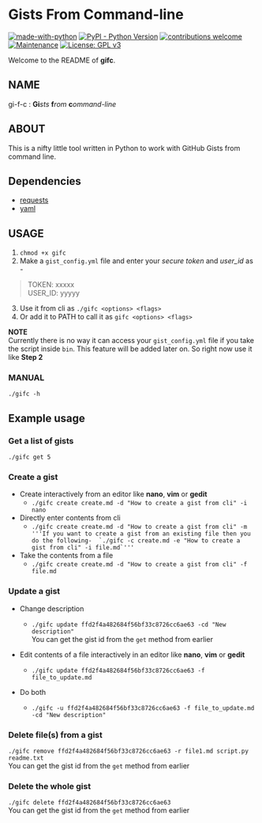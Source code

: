 # Gists From Command-line

[![made-with-python](https://img.shields.io/badge/Made%20with-Python-1f425f.svg)](https://www.python.org/) 
[![PyPI - Python Version](https://img.shields.io/pypi/pyversions/Django.svg)](https://www.python.org/) 
[![contributions welcome](https://img.shields.io/badge/contributions-welcome-brightgreen.svg?style=flat)](https://github.com/armsp/gifc/issues) 
[![Maintenance](https://img.shields.io/badge/Maintained%3F-yes-green.svg)](https://github.com/armsp/disradicator/graphs/commit-activity) 
[![License: GPL v3](https://img.shields.io/badge/License-GPL%20v3-blue.svg)](https://www.gnu.org/licenses/gpl-3.0) 



Welcome to the README of **gifc**.  

## NAME
gi-f-c : **Gi**_sts_ **f**_rom_ **c**_ommand-line_  

## ABOUT
This is a nifty little tool written in Python to work with GitHub Gists from command line. 

## Dependencies
* [requests](http://docs.python-requests.org/en/master/)
* [yaml](https://pyyaml.org/)

## **USAGE**
1. `chmod +x gifc`
2. Make a `gist_config.yml` file and enter your _secure token_ and _user_id_ as -
> TOKEN: xxxxx   
> USER_ID: yyyyy
3. Use it from cli as `./gifc <options> <flags>`
4. Or add it to PATH to call it as `gifc <options> <flags>`

**NOTE**  
Currently there is no way it can access your `gist_config.yml` file if you take the script inside `bin`. This feature will be added later on. So right now use it like **Step 2**

### **MANUAL**
`./gifc -h`

## **Example usage**
### **Get a list of gists**
`./gifc get 5`

### **Create a gist**
* Create interactively from an editor like **nano**, **vim** or **gedit**
    - ```./gifc create create.md -d "How to create a gist from cli" -i nano```
* Directly enter contents from cli
    - ```./gifc create create.md -d "How to create a gist from cli" -m '''If you want to create a gist from an existing file then you do the following-  `./gifc -c create.md -e "How to create a gist from cli" -i file.md`'''```
* Take the contents from a file
    - `./gifc create create.md -d "How to create a gist from cli" -f file.md`

### **Update a gist**
* Change description
    - `./gifc update ffd2f4a482684f56bf33c8726cc6ae63 -cd "New description"`  
    You can get the gist id from the `get` method from earlier

* Edit contents of a file interactively in an editor like **nano**, **vim** or **gedit**
    - `./gifc update ffd2f4a482684f56bf33c8726cc6ae63 -f file_to_update.md`
* Do both
    - `./gifc -u ffd2f4a482684f56bf33c8726cc6ae63 -f file_to_update.md -cd "New description"`

### **Delete file(s) from a gist**
`./gifc remove ffd2f4a482684f56bf33c8726cc6ae63 -r file1.md script.py readme.txt `  
You can get the gist id from the `get` method from earlier

### **Delete the whole gist**
`./gifc delete ffd2f4a482684f56bf33c8726cc6ae63`  
You can get the gist id from the `get` method from earlier

